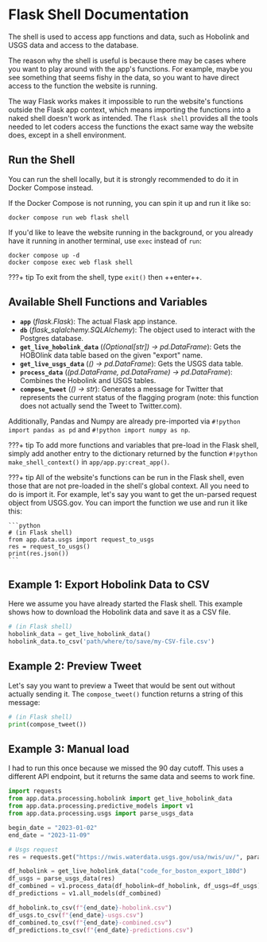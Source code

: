 # Flask Shell Documentation

The shell is used to access app functions and data, such as Hobolink and USGS  data and access to the database.

The reason why the shell is useful is because there may be cases where you want to play around with the app's functions. For example, maybe you see something that seems fishy in the data, so you want to have direct access to the function the website is running.

The way Flask works makes it impossible to run the website's functions outside the Flask app context, which means importing the functions into a naked shell doesn't work as intended. The `flask shell` provides all the tools needed to let coders access the functions the exact same way the website does, except in a shell environment.

## Run the Shell

You can run the shell locally, but it is strongly recommended to do it in Docker Compose instead.

If the Docker Compose is not running, you can spin it up and run it like so:

```shell
docker compose run web flask shell
```

If you'd like to leave the website running in the background, or you already have it running in another terminal, use `exec` instead of `run`:

```shell
docker compose up -d
docker compose exec web flask shell
```

???+ tip
    To exit from the shell, type `exit()` then ++enter++.

## Available Shell Functions and Variables

- **`app`** (*flask.Flask*):
  The actual Flask app instance.
- **`db`** (*flask_sqlalchemy.SQLAlchemy*):
  The object used to interact with the Postgres database.
- **`get_live_hobolink_data`** (*(Optional[str]) -> pd.DataFrame*):
  Gets the HOBOlink data table based on the given "export" name.
- **`get_live_usgs_data`** (*() -> pd.DataFrame*):
  Gets the USGS data table.
- **`process_data`** (*(pd.DataFrame, pd.DataFrame) -> pd.DataFrame*):
  Combines the Hobolink and USGS tables.
- **`compose_tweet`** (*() -> str*):
  Generates a message for Twitter that represents the current status of the flagging program (note: this function does not actually send the Tweet to Twitter.com).

Additionally, Pandas and Numpy are already pre-imported via `#!python import pandas as pd` and `#!python import numpy as np`.

???+ tip
    To add more functions and variables that pre-load in the Flask shell, simply add another entry to the dictionary returned by the function `#!python make_shell_context()` in `app/app.py:creat_app()`.

???+ tip
    All of the website's functions can be run in the Flask shell, even those that are not pre-loaded in the shell's global context. All you need to do is import it. For example, let's say you want to get the un-parsed request object from USGS.gov. You can import the function we use and run it like this:

    ```python
    # (in Flask shell)
    from app.data.usgs import request_to_usgs
    res = request_to_usgs()
    print(res.json())
    ```

## Example 1: Export Hobolink Data to CSV

Here we assume you have already started the Flask shell.
This example shows how to download the Hobolink data and
save it as a CSV file.

```python
# (in Flask shell)
hobolink_data = get_live_hobolink_data()
hobolink_data.to_csv('path/where/to/save/my-CSV-file.csv')
```

## Example 2: Preview Tweet

Let's say you want to preview a Tweet that would be sent out without actually sending it. The `compose_tweet()` function returns a string of this message:

```python
# (in Flask shell)
print(compose_tweet())
```

## Example 3: Manual load

I had to run this once because we missed the 90 day cutoff. This uses a different API endpoint, but it returns the same data and seems to work fine.

```python
import requests
from app.data.processing.hobolink import get_live_hobolink_data
from app.data.processing.predictive_models import v1
from app.data.processing.usgs import parse_usgs_data

begin_date = "2023-01-02"
end_date = "2023-11-09"

# Usgs request
res = requests.get("https://nwis.waterdata.usgs.gov/usa/nwis/uv/", params={"cb_00060": "on", "cb_00065": "on", "format": "rdb", "site_no": "01104500", "legacy": "1", "period": "", "begin_date": begin_date, "end_date": end_date})

df_hobolink = get_live_hobolink_data("code_for_boston_export_180d")
df_usgs = parse_usgs_data(res)
df_combined = v1.process_data(df_hobolink=df_hobolink, df_usgs=df_usgs)
df_predictions = v1.all_models(df_combined)

df_hobolink.to_csv(f"{end_date}-hobolink.csv")
df_usgs.to_csv(f"{end_date}-usgs.csv")
df_combined.to_csv(f"{end_date}-combined.csv")
df_predictions.to_csv(f"{end_date}-predictions.csv")
```
